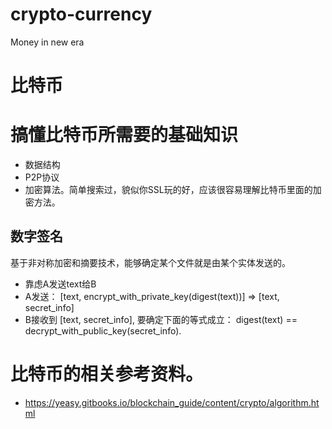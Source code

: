 # crypto-currency
Money in new era
# 比特币

# 搞懂比特币所需要的基础知识
* 数据结构
* P2P协议
* 加密算法。简单搜索过，貌似你SSL玩的好，应该很容易理解比特币里面的加密方法。

## 数字签名
基于非对称加密和摘要技术，能够确定某个文件就是由某个实体发送的。
* 靠虑A发送text给B
* A发送： [text, encrypt\_with\_private\_key(digest(text))]   => [text, secret\_info]
* B接收到 [text, secret\_info], 要确定下面的等式成立： digest(text) == decrypt\_with\_public\_key(secret\_info).


# 比特币的相关参考资料。
* https://yeasy.gitbooks.io/blockchain_guide/content/crypto/algorithm.html
